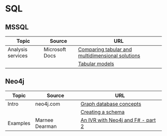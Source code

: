 # SQL

[top]: #contents

## MSSQL

| Topic | Source | URL |
| --- | --- | --- |
| Analysis services | Microsoft Docs | [Comparing tabular and multidimensional solutions](https://docs.microsoft.com/en-us/analysis-services/comparing-tabular-and-multidimensional-solutions-ssas?view=asallproducts-allversions) |
| | | [Tabular models](https://docs.microsoft.com/en-us/analysis-services/tabular-models/tabular-models-ssas?view=asallproducts-allversions) |

## Neo4j

| Topic | Source | URL |
| --- | --- | --- |
| Intro | neo4j.com | [Graph database concepts](https://neo4j.com/docs/getting-started/current/graphdb-concepts/) |
| | | [Creating a schema](https://neo4j.com/docs/getting-started/current/cypher-intro/schema/) |
| Examples | Marnee Dearman | [An IVR with Neo4j and F# - part 2](https://marnee.silvrback.com/an-ivr-with-neo4j-and-f-part-2) |
